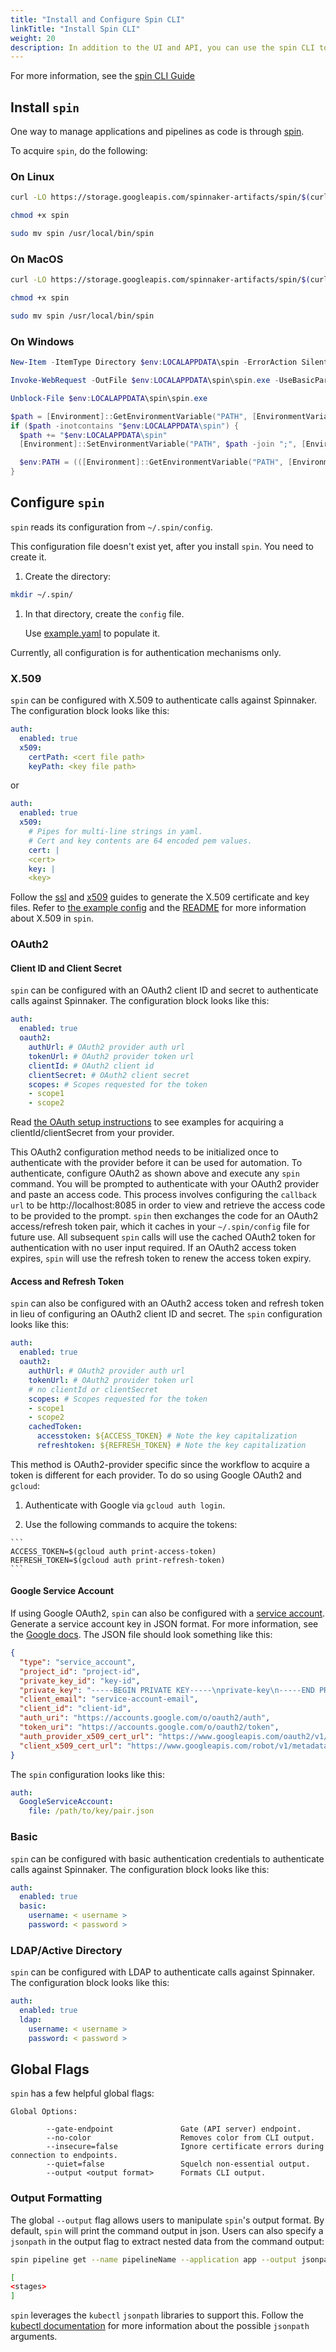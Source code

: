 ```yaml
---
title: "Install and Configure Spin CLI"
linkTitle: "Install Spin CLI"
weight: 20
description: In addition to the UI and API, you can use the spin CLI to manage applications and pipelines 
---
```


For more information, see the [spin CLI Guide](/docs/guides/spin/)

## Install `spin`

One way to manage applications and pipelines as code is through [spin](http://github.com/spinnaker/spin).

To acquire `spin`, do the following:

### On Linux

```bash
curl -LO https://storage.googleapis.com/spinnaker-artifacts/spin/$(curl -s https://storage.googleapis.com/spinnaker-artifacts/spin/latest)/linux/amd64/spin

chmod +x spin

sudo mv spin /usr/local/bin/spin
```

### On MacOS

```bash
curl -LO https://storage.googleapis.com/spinnaker-artifacts/spin/$(curl -s https://storage.googleapis.com/spinnaker-artifacts/spin/latest)/darwin/amd64/spin

chmod +x spin

sudo mv spin /usr/local/bin/spin
```

### On Windows

```powershell
New-Item -ItemType Directory $env:LOCALAPPDATA\spin -ErrorAction SilentlyContinue

Invoke-WebRequest -OutFile $env:LOCALAPPDATA\spin\spin.exe -UseBasicParsing "https://storage.googleapis.com/spinnaker-artifacts/spin/$([System.Text.Encoding]::ASCII.GetString((Invoke-WebRequest https://storage.googleapis.com/spinnaker-artifacts/spin/latest).Content))/windows/amd64/spin.exe"

Unblock-File $env:LOCALAPPDATA\spin\spin.exe

$path = [Environment]::GetEnvironmentVariable("PATH", [EnvironmentVariableTarget]::User) -split ";"
if ($path -inotcontains "$env:LOCALAPPDATA\spin") {
  $path += "$env:LOCALAPPDATA\spin"
  [Environment]::SetEnvironmentVariable("PATH", $path -join ";", [EnvironmentVariableTarget]::User)

  $env:PATH = (([Environment]::GetEnvironmentVariable("PATH", [EnvironmentVariableTarget]::Machine) -split ";") + $path) -join ";"
}
```

## Configure `spin`

`spin` reads its configuration from `~/.spin/config`. 

This configuration file doesn't exist yet, after you install `spin`. You need to create it.

1. Create the directory:
```bash
mkdir ~/.spin/
```

1. In that directory, create the `config` file. 

   Use [example.yaml](https://github.com/spinnaker/spin/blob/master/config/example.yaml) to populate it.

Currently, all configuration is for authentication mechanisms only.

### X.509

`spin` can be configured with X.509 to authenticate calls against Spinnaker. The configuration
block looks like this:

```yaml
auth:
  enabled: true
  x509:
    certPath: <cert file path>
    keyPath: <key file path>
```

or

```yaml
auth:
  enabled: true
  x509:
    # Pipes for multi-line strings in yaml.
    # Cert and key contents are 64 encoded pem values.
    cert: |
    <cert>
    key: |
    <key>
```

Follow the [ssl](https://spinnaker.io/docs/setup/other_config/security/ssl/) and [x509](https://www.spinnaker.io/setup/security/authentication/x509/)
guides to generate the X.509 certificate and key files. Refer to [the example config](https://github.com/spinnaker/spin/blob/master/config/example.yaml)
and the [README](https://github.com/spinnaker/spin/blob/master/README.md) for more information about X.509 in `spin`.


### OAuth2

#### Client ID and Client Secret

`spin` can be configured with an OAuth2 client ID and secret to authenticate calls against Spinnaker. The configuration
block looks like this:

```yaml
auth:
  enabled: true
  oauth2:
    authUrl: # OAuth2 provider auth url
    tokenUrl: # OAuth2 provider token url
    clientId: # OAuth2 client id
    clientSecret: # OAuth2 client secret
    scopes: # Scopes requested for the token
    - scope1
    - scope2
```

Read [the OAuth setup instructions](https://www.spinnaker.io/setup/other_config/security/authentication/oauth/)
to see examples for acquiring a clientId/clientSecret from your provider.

This OAuth2 configuration method needs to be initialized once to authenticate with the provider before
it can be used for automation. To authenticate, configure OAuth2 as shown above and execute
any `spin` command. You will be prompted to authenticate with your OAuth2 provider
and paste an access code. This process involves configuring the `callback url` to be http://localhost:8085 in order to view and retrieve the access code to be provided to the prompt. `spin` then exchanges the code for an OAuth2 access/refresh token pair,
which it caches in your `~/.spin/config` file for future use. All subsequent `spin` calls will
use the cached OAuth2 token for authentication with no user input required. If an OAuth2
access token expires, `spin` will use the refresh token to renew the access token expiry.

#### Access and Refresh Token

`spin` can also be configured with an OAuth2 access token and refresh token in lieu of configuring
an OAuth2 client ID and secret. The `spin` configuration looks like this:

```yaml
auth:
  enabled: true
  oauth2:
    authUrl: # OAuth2 provider auth url
    tokenUrl: # OAuth2 provider token url
    # no clientId or clientSecret
    scopes: # Scopes requested for the token
    - scope1
    - scope2
    cachedToken:
      accesstoken: ${ACCESS_TOKEN} # Note the key capitalization
      refreshtoken: ${REFRESH_TOKEN} # Note the key capitalization
```

This method is OAuth2-provider specific since the workflow to acquire
a token is different for each provider. To do so using Google OAuth2 and `gcloud`:

  1. Authenticate with Google via `gcloud auth login`.

  2. Use the following commands to acquire the tokens:

    ```
    ACCESS_TOKEN=$(gcloud auth print-access-token)
    REFRESH_TOKEN=$(gcloud auth print-refresh-token)
    ```

#### Google Service Account

If using Google OAuth2, `spin` can also be configured with a [service account](https://cloud.google.com/iam/docs/creating-managing-service-accounts). Generate a service account key in JSON format. For more information, see the [Google docs](https://cloud.google.com/iam/docs/creating-managing-service-account-keys). The JSON file should look something like this:

```json
{
  "type": "service_account",
  "project_id": "project-id",
  "private_key_id": "key-id",
  "private_key": "-----BEGIN PRIVATE KEY-----\nprivate-key\n-----END PRIVATE KEY-----\n",
  "client_email": "service-account-email",
  "client_id": "client-id",
  "auth_uri": "https://accounts.google.com/o/oauth2/auth",
  "token_uri": "https://accounts.google.com/o/oauth2/token",
  "auth_provider_x509_cert_url": "https://www.googleapis.com/oauth2/v1/certs",
  "client_x509_cert_url": "https://www.googleapis.com/robot/v1/metadata/x509/service-account-email"
}
```

The `spin` configuration looks like this:

```yaml
auth:
  GoogleServiceAccount:
    file: /path/to/key/pair.json
```

### Basic

`spin` can be configured with basic authentication credentials to authenticate calls against Spinnaker. The configuration
block looks like this:

```yaml
auth:
  enabled: true
  basic:
    username: < username >
    password: < password >
```

### LDAP/Active Directory

`spin` can be configured with LDAP to authenticate calls against Spinnaker. The configuration
block looks like this:

```yaml
auth:
  enabled: true
  ldap:
    username: < username >
    password: < password >
```

## Global Flags

`spin` has a few helpful global flags:

```
Global Options:

        --gate-endpoint               Gate (API server) endpoint.
        --no-color                    Removes color from CLI output.
        --insecure=false              Ignore certificate errors during connection to endpoints.
        --quiet=false                 Squelch non-essential output.
        --output <output format>      Formats CLI output.

```

### Output Formatting

The global `--output` flag allows users to manipulate `spin`'s output format.
By default, `spin` will print the command output in json. Users can also specify
a `jsonpath` in the output flag to extract nested data from the command output:

```bash
spin pipeline get --name pipelineName --application app --output jsonpath="{.stages}"

[
<stages>
]
```

`spin` leverages the `kubectl` `jsonpath` libraries to support this. Follow the [kubectl documentation](https://kubernetes.io/docs/reference/kubectl/jsonpath/)
for more information about the possible `jsonpath` arguments.
